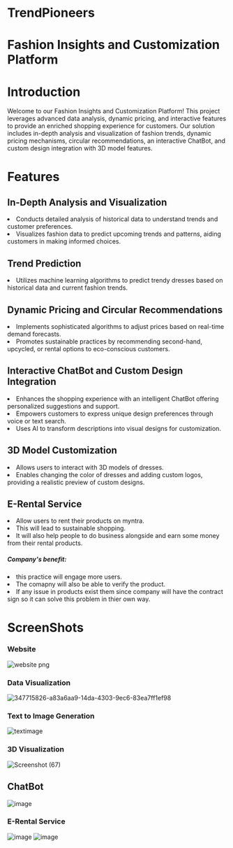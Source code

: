 <h1>TrendPioneers</h1>

<h1>Fashion Insights and Customization Platform</h1>


<h1>Introduction</h1>

Welcome to our Fashion Insights and Customization Platform! This project leverages advanced data analysis, dynamic pricing, and interactive features to provide an enriched shopping experience for customers.
Our solution includes in-depth analysis and visualization of fashion trends, dynamic pricing mechanisms, circular recommendations, an interactive ChatBot, and custom design integration with 3D model features.
        
<h1>Features</h1>
    
<h2>In-Depth Analysis and Visualization</h2>
    
<li>Conducts detailed analysis of historical data to understand trends and customer preferences.</li>
<li>Visualizes fashion data to predict upcoming trends and patterns, aiding customers in making informed choices.</li>
   
<h2>Trend Prediction</h2>

<li>Utilizes machine learning algorithms to predict trendy dresses based on historical data and current fashion trends.</li>
   
<h2>Dynamic Pricing and Circular Recommendations</h2>
   
<li>Implements sophisticated algorithms to adjust prices based on real-time demand forecasts.</li>
<li>Promotes sustainable practices by recommending second-hand, upcycled, or rental options to eco-conscious customers.</li>
   
<h2>Interactive ChatBot and Custom Design Integration</h2>
   
<li>Enhances the shopping experience with an intelligent ChatBot offering personalized suggestions and support.</li>
<li>Empowers customers to express unique design preferences through voice or text search.</li>
<li>Uses AI to transform descriptions into visual designs for customization.</li>
    
<h2>3D Model Customization</h2>

<li>Allows users to interact with 3D models of dresses.</li>
<li>Enables changing the color of dresses and adding custom logos, providing a realistic preview of custom designs.</li>

<h2>E-Rental Service</h2>
<li>Allow users to rent their products on myntra.</li>
<li>This will lead to sustainable shopping.</li>
<li>It will also help people to do business alongside and earn some money from their rental products.</li>

<h5>Company's benefit:</h5>
<li>this practice will engage more users.</li>
<li>The comapny will also be able to verify the product.</li>
<li>If any issue in products exist them since company will have the contract sign so it can solve this problem in thier own way.</li>

<h1>ScreenShots</h1>

<h3>Website</h3>



![website png](https://github.com/user-attachments/assets/d33c78bc-1c45-4e91-bbd3-222a696f4c85)



<h3>Data Visualization</h3>



![347715826-a83a6aa9-14da-4303-9ec6-83ea7ff1ef98](https://github.com/user-attachments/assets/9fb209b6-0701-48a3-8c1c-fda6f7edbf36)




<H3>Text to Image Generation</H3>



![textimage](https://github.com/user-attachments/assets/49f403be-768e-48fe-994c-f2cdb3d992b8)




<h3> 3D Visualization</h3>



![Screenshot (67)](https://github.com/user-attachments/assets/a58dbaf7-ce81-4d9c-986d-64a341505755)


<h2>ChatBot</h2>

![image](https://github.com/user-attachments/assets/07bd97e8-5e64-42e0-947b-ec9456c7c15e)



<h3>E-Rental Service</h3>

![image](https://github.com/user-attachments/assets/e29eb0eb-93cf-4673-a8ff-a2200bbfe9f5)
![image](https://github.com/user-attachments/assets/6d186f0a-117a-43e4-81f0-07d6fd1cd721)





   
